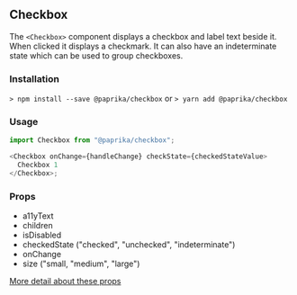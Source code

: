 ## Checkbox

The `<Checkbox>` component displays a checkbox and label text beside it. When clicked it displays a checkmark. It can also have an indeterminate state which can be used to group checkboxes.

### Installation

`> npm install --save @paprika/checkbox`
or
`> yarn add @paprika/checkbox`

### Usage

```js
import Checkbox from "@paprika/checkbox";

<Checkbox onChange={handleChange} checkState={checkedStateValue>
  Checkbox 1
</Checkbox>;
```

### Props

- a11yText
- children
- isDisabled
- checkedState ("checked", "unchecked", "indeterminate")
- onChange
- size ("small, "medium", "large")

[More detail about these props](https://github.com/acl-services/paprika/blob/master/packages/Checkbox/src/Checkbox.js)
